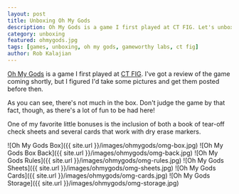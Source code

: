 ```yaml
---
layout: post
title: Unboxing Oh My Gods
description: Oh My Gods is a game I first played at CT FIG. Let's unbox it and see what's inside.
category: unboxing
featured: ohmygods.jpg
tags: [games, unboxing, oh my gods, gameworthy labs, ct fig]
author: Rob Kalajian
---
```


[Oh My Gods](http://www.gameworthylabs.com/games/oh-my-gods) is a game I first played at [CT FIG](http://ct-fig.com). I've got a review of the game coming shortly, but I figured I'd take some pictures and get them posted before then.

As you can see, there's not much in the box. Don't judge the game by that fact, though, as there's a lot of fun to be had here!

One of my favorite little bonuses is the inclusion of both a book of tear-off check sheets and several cards that work with dry erase markers.

![Oh My Gods Box]({{ site.url }}/images/ohmygods/omg-box.jpg)
![Oh My Gods Box Back]({{ site.url }}/images/ohmygods/omg-back.jpg)
![Oh My Gods Rules]({{ site.url }}/images/ohmygods/omg-rules.jpg)
![Oh My Gods Sheets]({{ site.url }}/images/ohmygods/omg-sheets.jpg)
![Oh My Gods Cards]({{ site.url }}/images/ohmygods/omg-cards.jpg)
![Oh My Gods Storage]({{ site.url }}/images/ohmygods/omg-storage.jpg)
